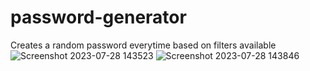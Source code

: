 # password-generator
 Creates a random password everytime based on filters available
![Screenshot 2023-07-28 143523](https://github.com/AMAN0304GIT/password-generator/assets/65027853/a1f03ea7-0949-4859-a589-a52135cec331)
![Screenshot 2023-07-28 143846](https://github.com/AMAN0304GIT/password-generator/assets/65027853/8b363d96-5cd8-4b36-9b1e-441486ab6117)
